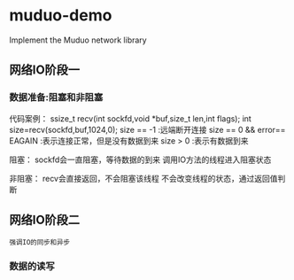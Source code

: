 # muduo-demo

Implement the Muduo network library

##  网络IO阶段一

### 数据准备:阻塞和非阻塞

代码案例：
	ssize_t recv(int sockfd,void *buf,size_t len,int flags);
	int size=recv(sockfd,buf,1024,0);
    size == -1 :远端断开连接
    size == 0 && error== EAGAIN :表示连接正常，但是没有数据到来
	 size > 0 :表示有数据到来

阻塞：
    sockfd会一直阻塞，等待数据的到来
    调用IO方法的线程进入阻塞状态
    

非阻塞：
    recv会直接返回，不会阻塞该线程
    不会改变线程的状态，通过返回值判断

##  网络IO阶段二

    强调IO的同步和异步

### 数据的读写